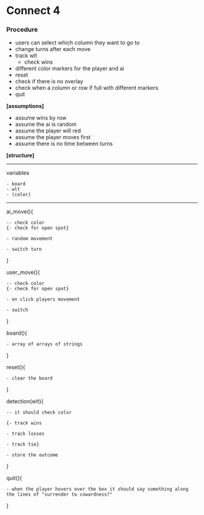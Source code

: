 # Connect 4

### Procedure

- users can select which column they want to go to
- change turns after each move
- track wlt
  - check wins
- different color markers for the player and ai
- reset
- check if there is no overlay
- check when a column or row if full with different markers
- quit

**[assumptions]**

- assume wins by row
- assume the ai is random
- assume the player will red
- assume the player moves first
- assume there is no time between turns

**[structure]**

---

variables

    - board
    - wlt
    - (color)

---

ai_move(){

    -- check color
    {- check for open spot}

    - random movement

    - switch turn

}

user_move(){

    -- check color
    {- check for open spot}

    - on click players movement

    - switch

}

board(){

    - array of arrays of strings

}

reset(){

    - clear the board

}

detection(wlt){

    -- it should check color

    {- track wins

    - track losses

    - track tie}

    - store the outcome

}

quit(){

    - when the player hovers over the box it should say something along the lines of "surrender to cowardness?"

}
